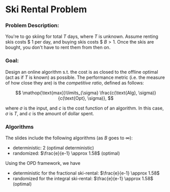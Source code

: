 # Ski Rental Problem

### Problem Description:

You're to go skiing for total $T$ days, where $T$ is unknown. Assume renting skis costs \$ $1$ per day, and buying skis costs \$ $B > 1$. Once the skis are bought, you don't have to rent them from then on.



### Goal:

Design an online algorithm s.t. the cost is as closed to the offline optimal (act as if $T$ is known) as possible. The performance metric (i.e. the measure of how close they are) is the *competitive ratio*, defined as follows:

$$
\mathop{\text{max}}\limits_{\sigma} \frac{c(\text{Alg}, \sigma)}{c(\text{Opt}, \sigma)},
$$

where $\sigma$ is the input, and $c$ is the cost function of an algorithm. In this case, $\sigma$ is $T$, and $c$ is the amount of dollar spent.



### Algorithms

The slides include the following algorithms (as $B$ goes to $\infty$):

- deterministic: $2$ (optimal deterministic)
- randomized: $\frac{e}{e-1} \approx 1.58$ (optimal)

Using the OPD framework, we have

- deterministic for the fractional ski-rental: $\frac{e}{e-1} \approx 1.58$
- randomized for the integral ski-rental: $\frac{e}{e-1} \approx 1.58$ (optimal)

